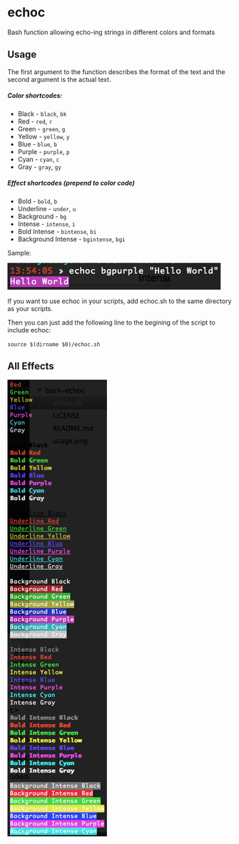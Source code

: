 # echoc
Bash function allowing echo-ing strings in different colors and formats

## Usage

The first argument to the function describes the format of the text and the second argument is the actual text.

##### Color shortcodes:

- Black   - `black`, `bk`
- Red     - `red`, `r`
- Green   - `green`, `g`
- Yellow  - `yellow`, `y`
- Blue    - `blue`, `b`
- Purple  - `purple`, `p`
- Cyan    - `cyan`, `c`
- Gray    - `gray`, `gy`

##### Effect shortcodes (prepend to color code)

- Bold               - `bold`, `b`
- Underline          - `under`, `u`
- Background         - `bg`
- Intense            - `intense`, `i`
- Bold Intense       - `bintense`, `bi`
- Background Intense - `bgintense`, `bgi`

Sample:

![Hello World](https://raw.githubusercontent.com/nem035/bash-echoc/master/hello_world.png)

If you want to use echoc in your scripts, add echoc.sh to the same directory as your scripts.

Then you can just add the following line to the begining of the script to include echoc:

`source $(dirname $0)/echoc.sh`

## All Effects

![All Effectss](https://raw.githubusercontent.com/nem035/bash-echoc/master/all_effects.png)
